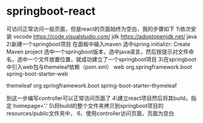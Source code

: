 # springboot-react
可访问正常访问一般页面，但是react的页面始终为空白，我的步骤如下
1\依次安装
vscode
https://code.visualstudio.com/
jdk
https://adoptopenjdk.net/
java
2\新建一个springboot项目
在面板中输入maven
选中spring initializr: Create Maven project
选中一个springboot版本，选中java语言，然后按提示对文件命名，选中一个文件放置位置，就成功建立了一个springboot项目
3\在springboot中引入web包与themeleaf依赖（pom.xml）
web
<dependency>
			<groupId>org.springframework.boot</groupId>
			<artifactId>spring-boot-starter-web</artifactId>
		</dependency>
    
themeleaf
<dependency>
			<groupId>org.springframework.boot</groupId>
			<artifactId>spring-boot-starter-thymeleaf</artifactId>
		</dependency>
	</dependencies>
  
到这一步编写controller可以正常访问页面了
4\建立react项目然后将其build，指定 homepage='.'
5\将build的整个文件夹拷贝到springboot项目的resources/public文件夹中，
6、使用controller访问页面，页面为空白
